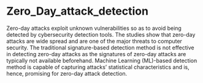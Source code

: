 # Zero_Day_attack_detection
Zero-day attacks exploit unknown vulnerabilities so as to avoid being detected by cybersecurity detection tools. The studies show that zero-day attacks are wide spread and are one of the major threats to computer security. The traditional signature-based detection method is not effective in detecting zero-day attacks as the signatures of zero-day attacks are typically not available beforehand. Machine Learning (ML)-based detection method is capable of capturing attacks’ statistical characteristics and is, hence, promising for zero-day attack detection.
